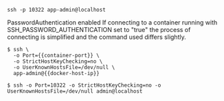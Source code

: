 


```
ssh -p 10322 app-admin@localhost
```
PasswordAuthentication enabled
If connecting to a container running with SSH_PASSWORD_AUTHENTICATION set to "true" the process of connecting is simplified and the command used differs slightly.

```
$ ssh \
  -o Port={{container-port}} \
  -o StrictHostKeyChecking=no \
  -o UserKnownHostsFile=/dev/null \
  app-admin@{{docker-host-ip}}

$ ssh -o Port=10322 -o StrictHostKeyChecking=no -o UserKnownHostsFile=/dev/null admin@localhost
```

